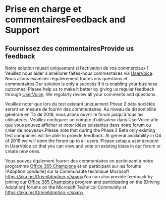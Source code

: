 # <a name="feedback-and-support"></a><span data-ttu-id="abf70-101">Prise en charge et commentaires</span><span class="sxs-lookup"><span data-stu-id="abf70-101">Feedback and Support</span></span>

## <a name="provide-us-feedback"></a><span data-ttu-id="abf70-102">Fournissez des commentaires</span><span class="sxs-lookup"><span data-stu-id="abf70-102">Provide us feedback</span></span>

<span data-ttu-id="abf70-p101">Notre solution réussit uniquement si l’activation de vos commerciaux !  Veuillez nous aider à améliorer faites-nous commentaires via [UserVoice](https://microsoftteams.uservoice.com/forums/913429-learning-solutions).  Nous allons examiner régulièrement toutes vos questions et commentaires.</span><span class="sxs-lookup"><span data-stu-id="abf70-p101">Our solution is only a success if it is enabling your business outcomes!  Please help us to make it better by giving us regular feedback through  [UserVoice](https://microsoftteams.uservoice.com/forums/913429-learning-solutions).  We regularly review all your comments and questions.</span></span>

<span data-ttu-id="abf70-p102">Veuillez noter que lors du test existant uniquement Phase 2 bêta sociétés seront en mesure de fournir des commentaires.  Au niveau de disponibilité générale en T4 de 2018, nous allons ouvrir le forum jusqu'à tous les utilisateurs. Veuillez configurer un compte d’utilisateur dans UserVoice afin que vous pouvez afficher et voter idées existantes dans notre forum ou créer de nouveaux.</span><span class="sxs-lookup"><span data-stu-id="abf70-p102">Please note that during the Phase 2 Beta only existing test companies will be able to provide feedback.  At general availability in Q4 of 2018 we will open the forum up to all users. Please setup a user account in UserVoice so that you can view and vote on existing ideas in our forum or create new ones.</span></span>  

<span data-ttu-id="abf70-109">Vous pouvez également fournir des commentaires en participant à notre programme [Office 365 Champions](https://aka.ms/O365Champions) et en participant sur les forums [Adoption conduite] sur la Communauté technique Microsoft https://aka.ms/DriveAdoption.</span><span class="sxs-lookup"><span data-stu-id="abf70-109">You can also provide feedback by joining our [Office 365 Champions](https://aka.ms/O365Champions) program and participating on the [Driving Adoption] forums on the Microsoft Technical Community at https://aka.ms/DriveAdoption.</span></span> 


